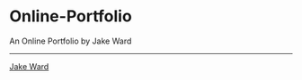 # Online-Portfolio
An Online Portfolio by Jake Ward

-------------------------

[Jake Ward](https://github.com/JakeWard98)